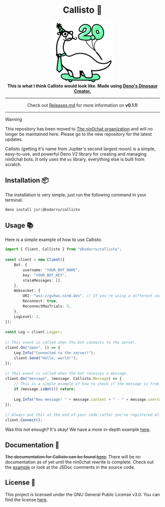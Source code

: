 <div align="center">
    <h1>Callisto 🌙</h1>
    <img src=".github/logo.png" width="200">
    <br>
    <b>This is what I think Callisto would look like. Made using <a href="https://deno.com">Deno's Dinosaur Creator.</a></b>
    <hr>
    <p>Check out <a href="https://github.com/Kodarru/Callisto/blob/main/Releases.md">Releases.md</a> for more information on <b>v0.1.1</b>!</p>
</div>

---

> [!WARNING]  
> This repository has been moved to [The nin0chat organization](https://github.com/nin0chat/Callisto) and will no longer be maintained here. Please go to the new repository for the latest updates.

Callisto (getting it's name from Jupiter's second largest moon) is a simple, easy-to-use, and powerful Deno V2 library for creating and managing nin0chat bots. It only uses the `ws` library, everything else is built from scratch.

## Installation 📦

The installation is very simple, just run the following command in your terminal:

```bash
deno install jsr:@kodarru/callisto
```

## Usage 📚

Here is a simple example of how to use Callisto:

```ts
import { Client, Callisto } from "@kodarru/callisto";

const client = new Client({
    Bot: {
        username: "YOUR_BOT_NAME",
        key: "YOUR_BOT_KEY",
        staleMessages: [],
    },
    Websocket: {
        URI: "wss://guhws.nin0.dev", // If you're using a different server, change this.
        Reconnect: true,
        ReconnectMaxTrials: 5,
    },
    LogLevel: 2,
});

const Log = client.Logger;

// This event is called when the bot connects to the server.
client.On("open", () => {
    Log.Info("Connected to the server!");
    client.Send("Hello, world!");
});

// This event is called when the bot receives a message.
client.On("message", (message: Callisto.Message) => {
    // This is a simple example of how to check if the message is from a bot.
    if (message.isBot()) return;

    Log.Info("New message! " + message.content + " - " + message.username);
});

// Always put this at the end of your code (after you've registered all your events).
client.Connect();
```

Was this not enough? It's okay! We have a more in-depth example [here](https://github.com/Kodarru/Callisto/tree/main/Example).

## Documentation 📖

~~The documentation for Callisto can be found [here](https://github.com/Kodarru/Callisto/tree/main/Documentation).~~ There will be no documentation as of yet until the nin0chat rewrite is complete. Check out the [example](https://github.com/Kodarru/Callisto/tree/main/Example) or look at the JSDoc comments in the source code.

## License 📜

This project is licensed under the GNU General Public License v3.0. You can find the license [here](https://github.com/Kodarru/Callisto/blob/main/LICENSE).
